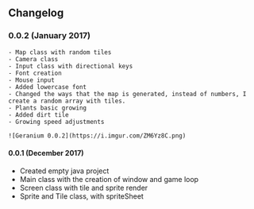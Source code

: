 ## Changelog

### 0.0.2 (January 2017)
    
    - Map class with random tiles
    - Camera class
    - Input class with directional keys
    - Font creation
    - Mouse input 
    - Added lowercase font
    - Changed the ways that the map is generated, instead of numbers, I create a random array with tiles.
    - Plants basic growing
    - Added dirt tile
    - Growing speed adjustments

    ![Geranium 0.0.2](https://i.imgur.com/ZM6Yz8C.png)


#### 0.0.1 (December 2017) 

 - Created empty java project
 - Main class with the creation of window and game loop
 - Screen class with tile and sprite render
 - Sprite and Tile class, with spriteSheet
